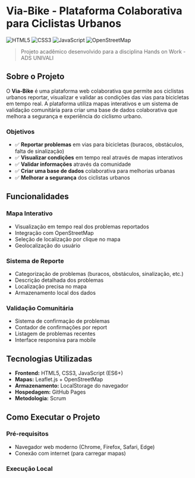 # Via-Bike - Plataforma Colaborativa para Ciclistas Urbanos

![HTML5](https://img.shields.io/badge/HTML5-E34F26?style=for-the-badge&logo=html5&logoColor=white)
![CSS3](https://img.shields.io/badge/CSS3-1572B6?style=for-the-badge&logo=css3&logoColor=white)
![JavaScript](https://img.shields.io/badge/JavaScript-F7DF1E?style=for-the-badge&logo=javascript&logoColor=black)
![OpenStreetMap](https://img.shields.io/badge/OpenStreetMap-7EBC6F?style=for-the-badge&logo=OpenStreetMap&logoColor=white)

> Projeto acadêmico desenvolvido para a disciplina Hands on Work - ADS UNIVALI

## Sobre o Projeto

O **Via-Bike** é uma plataforma web colaborativa que permite aos ciclistas urbanos reportar, visualizar e validar as condições das vias para bicicletas em tempo real. A plataforma utiliza mapas interativos e um sistema de validação comunitária para criar uma base de dados colaborativa que melhora a segurança e experiência do ciclismo urbano.

### Objetivos

- ✅ **Reportar problemas** em vias para bicicletas (buracos, obstáculos, falta de sinalização)
- ✅ **Visualizar condições** em tempo real através de mapas interativos
- ✅ **Validar informações** através da comunidade
- ✅ **Criar uma base de dados** colaborativa para melhorias urbanas
- ✅ **Melhorar a segurança** dos ciclistas urbanos

## Funcionalidades

### Mapa Interativo
- Visualização em tempo real dos problemas reportados
- Integração com OpenStreetMap
- Seleção de localização por clique no mapa
- Geolocalização do usuário

### Sistema de Reporte
- Categorização de problemas (buracos, obstáculos, sinalização, etc.)
- Descrição detalhada dos problemas
- Localização precisa no mapa
- Armazenamento local dos dados

### Validação Comunitária
- Sistema de confirmação de problemas
- Contador de confirmações por report
- Listagem de problemas recentes
- Interface responsiva para mobile

## Tecnologias Utilizadas

- **Frontend:** HTML5, CSS3, JavaScript (ES6+)
- **Mapas:** Leaflet.js + OpenStreetMap
- **Armazenamento:** LocalStorage do navegador
- **Hospedagem:** GitHub Pages
- **Metodologia:** Scrum

## Como Executar o Projeto

### Pré-requisitos
- Navegador web moderno (Chrome, Firefox, Safari, Edge)
- Conexão com internet (para carregar mapas)

### Execução Local
